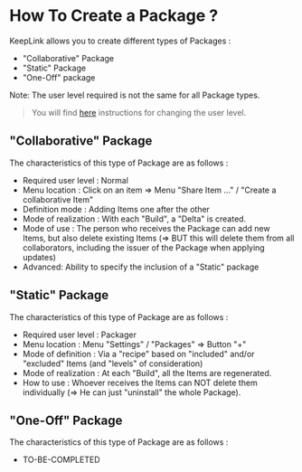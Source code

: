 How To Create a Package ?
==

KeepLink allows you to create different types of Packages :
* "Collaborative" Package
* "Static" Package
* "One-Off" package

Note: The user level required is not the same for all Package types.   
> You will find <a href="https://github.com/iPlumb3r/KeepLink/blob/master/5_HowTo/ChangeUserLevel_EN.md">here</a> instructions for changing the user level.

"Collaborative" Package
-
The characteristics of this type of Package are as follows : 
* Required user level : Normal
* Menu location : Click on an item => Menu "Share Item ..." / "Create a collaborative Item"
* Definition mode : Adding Items one after the other
* Mode of realization : With each "Build", a "Delta" is created.
* Mode of use : The person who receives the Package can add new Items, but also delete existing Items (=> BUT this will delete them from all collaborators, including the issuer of the Package when applying updates)
* Advanced: Ability to specify the inclusion of a "Static" package

"Static" Package
-
The characteristics of this type of Package are as follows : 
* Required user level : Packager
* Menu location : Menu "Settings" / "Packages" => Button "+"
* Mode of definition : Via a "recipe" based on "included" and/or "excluded" Items (and "levels" of consideration)
* Mode of realization : At each "Build", all the Items are regenerated.
* How to use : Whoever receives the Items can NOT delete them individually (=> He can just "uninstall" the whole Package).

"One-Off" Package
-
The characteristics of this type of Package are as follows : 
* TO-BE-COMPLETED
